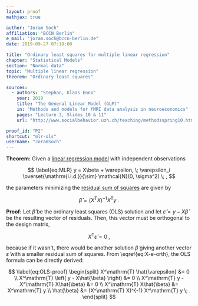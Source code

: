 ```yaml
---
layout: proof
mathjax: true

author: "Joram Soch"
affiliation: "BCCN Berlin"
e_mail: "joram.soch@bccn-berlin.de"
date: 2019-09-27 07:18:00

title: "Ordinary least squares for multiple linear regression"
chapter: "Statistical Models"
section: "Normal data"
topic: "Multiple linear regression"
theorem: "Ordinary least squares"

sources:
  - authors: "Stephan, Klaas Enno"
    year: 2010
    title: "The General Linear Model (GLM)"
    in: "Methods and models for fMRI data analysis in neuroeconomics"
    pages: "Lecture 3, Slides 10 & 11"
    url: "http://www.socialbehavior.uzh.ch/teaching/methodsspring10.html"

proof_id: "P2"
shortcut: "mlr-ols"
username: "JoramSoch"
---
```



**Theorem:** Given a [linear regression model](/D/mlr) with independent observations

$$ \label{eq:MLR}
y = X\beta + \varepsilon, \; \varepsilon_i \overset{\mathrm{i.i.d.}}{\sim} \mathcal{N}(0, \sigma^2) \; ,
$$

the parameters minimizing the [residual sum of squares](/D/rss) are given by

$$ \label{eq:OLS}
\hat{\beta} = (X^\mathrm{T} X)^{-1} X^\mathrm{T} y \; .
$$


**Proof:** Let $\hat{\beta}$ be the ordinary least squares (OLS) solution and let $\hat{\varepsilon} = y - X\hat{\beta}$ be the resulting vector of residuals. Then, this vector must be orthogonal to the design matrix,

$$ \label{eq:X-e-orth}
X^\mathrm{T} \hat{\varepsilon} = 0 \; ,
$$

because if it wasn't, there would be another solution $\tilde{\beta}$ giving another vector $\tilde{\varepsilon}$ with a smaller residual sum of squares. From \eqref{eq:X-e-orth}, the OLS formula can be directly derived:

$$ \label{eq:OLS-proof}
\begin{split}
X^\mathrm{T} \hat{\varepsilon} &= 0 \\
X^\mathrm{T} \left( y - X\hat{\beta} \right) &= 0 \\
X^\mathrm{T} y - X^\mathrm{T} X\hat{\beta} &= 0 \\
X^\mathrm{T} X\hat{\beta} &= X^\mathrm{T} y \\
\hat{\beta} &= (X^\mathrm{T} X)^{-1} X^\mathrm{T} y \; .
\end{split}
$$